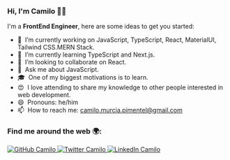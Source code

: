 ### Hi, I'm Camilo 👋🏽

I'm a **FrontEnd Engineer**, here are some ideas to get you started:

- 🔭 &nbsp;I’m currently working on JavaScript, TypeScript, React, MaterialUI, Tailwind CSS.MERN Stack.
- 🌱 &nbsp;I’m currently learning TypeScript and Next.js.
- 👯 &nbsp;I’m looking to collaborate on React.
- 💬 &nbsp;Ask me about JavaScript.
- 🎓 &nbsp;One of my biggest motivations is to learn.
- 😍 &nbsp;I love attending to share my knowledge to other people interested in web development.
- 😄 &nbsp;Pronouns: he/him
- 📫 &nbsp;How to reach me: camilo.murcia.pimentel@gmail.com

### Find me around the web 🌍:

<p align="left">
    <a href="https://github.com/jcmurciap">
        <img src="https://img.shields.io/Github/follow/camilo?label=Github&style=social" alt="GitHub Camilo">
    </a>
    <a href="https://twitter.com/jc_murcia">
        <img src="https://img.shields.io/twitter/follow/camilo?label=Twitter&style=social" alt="Twitter Camilo">
    </a>
    <a href="https://www.linkedin.com/in/juan-murcia-p-91b033208/">
        <img src="https://img.shields.io/badge/LinkedIn--_.svg?style=social&logo=linkedin" alt="LinkedIn Camilo">
    </a>
</p>
